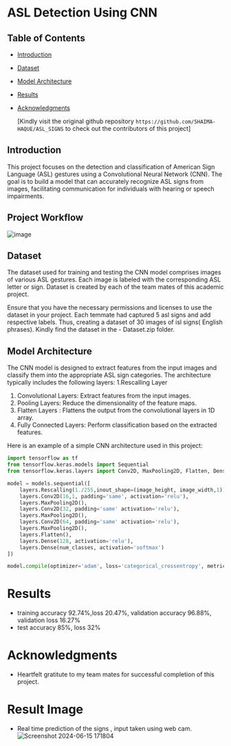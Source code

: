 # ASL Detection Using CNN

## Table of Contents
- [Introduction](#introduction)
- [Dataset](#dataset)
- [Model Architecture](#model-architecture)
- [Results](#results)
- [Acknowledgments](#acknowledgments)

  [Kindly visit the original github repository `https://github.com/SHAIMA-HAQUE/ASL_SIGNS` to check out the contributors of this project]

## Introduction
This project focuses on the detection and classification of American Sign Language (ASL) gestures using a Convolutional Neural Network (CNN).
The goal is to build a model that can accurately recognize ASL signs from images, facilitating communication for individuals with hearing or speech impairments.

## Project Workflow
![image](https://github.com/jojangandha-saha/ASL_SIGNS/assets/86916920/77eab413-8bbe-4571-a1c4-7994a3be32e1)

## Dataset
The dataset used for training and testing the CNN model comprises images of various ASL gestures. Each image is labeled with the corresponding ASL letter or sign. 
Dataset is created by each of the team mates of this academic project.

Ensure that you have the necessary permissions and licenses to use the dataset in your project. Each temmate had captured 5 asl signs and add respective labels. Thus, creating a dataset of 30 
images of isl signs( English phrases). Kindly find the dataset in the - Dataset.zip folder.


## Model Architecture
The CNN model is designed to extract features from the input images and classify them into the appropriate ASL sign categories. The architecture typically includes the following layers:
1.Rescalling Layer
1. Convolutional Layers: Extract features from the input images.
2. Pooling Layers: Reduce the dimensionality of the feature maps.
3. Flatten Layers : Flattens the output from the convolutional layers in 1D array.
4. Fully Connected Layers: Perform classification based on the extracted features.

Here is an example of a simple CNN architecture used in this project:
```python
import tensorflow as tf
from tensorflow.keras.models import Sequential
from tensorflow.keras.layers import Conv2D, MaxPooling2D, Flatten, Dense

model = models.sequential([
    layers.Rescalling(1./255,inout_shape=(image_height, image_width,1)),
    layers.Conv2D(16,1, padding='same', activation='relu'),
    layers.MaxPooling2D(),
    layers.Conv2D(32, padding='same' activation='relu'),
    layers.MaxPooling2D(),
    layers.Conv2D(64, padding='same' activation='relu'),
    layers.MaxPooling2D(),
    layers.Flatten(),
    layers.Dense(128, activation='relu'),
    layers.Dense(num_classes, activation='softmax')  
])

model.compile(optimizer='adam', loss='categorical_crossentropy', metrics=['accuracy'])
```
# Results
- training accuracy 92.74%,loss 20.47%, validation accuracy 96.88%, validation loss 16.27%
- test accuracy 85%, loss 32%

# Acknowledgments
- Heartfelt gratitute to my team mates for successful completion of this project.

#  Result Image
- Real time prediction of the signs , input taken using web cam. 
  ![Screenshot 2024-06-15 171804](https://github.com/jojangandha-saha/ASL_SIGNS/assets/86916920/33418431-d49e-48f2-8b2b-236d0d7d68f2)
